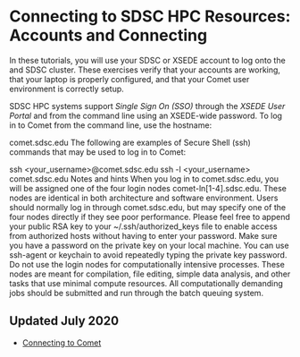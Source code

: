 # Connecting to SDSC HPC Resources: Accounts and Connecting
In these tutorials, you will use your SDSC or XSEDE account to log onto the and SDSC cluster. These exercises verify that your accounts are working, that your laptop is properly configured, and that your Comet user environment is correctly setup.

SDSC HPC systems support *Single Sign On (SSO)* through the *XSEDE User Portal* and from the command line using an XSEDE-wide password. To log in to Comet from the command line, use the hostname:

comet.sdsc.edu 
The following are examples of Secure Shell (ssh) commands that may be used to log in to Comet:

ssh <your_username>@comet.sdsc.edu
ssh -l <your_username> comet.sdsc.edu 
Notes and hints
When you log in to comet.sdsc.edu, you will be assigned one of the four login nodes comet-ln[1-4].sdsc.edu. These nodes are identical in both architecture and software environment. Users should normally log in through comet.sdsc.edu, but may specify one of the four nodes directly if they see poor performance.
Please feel free to append your public RSA key to your ~/.ssh/authorized_keys file to enable access from authorized hosts without having to enter your password. Make sure you have a password on the private key on your local machine. You can use ssh-agent or keychain to avoid repeatedly typing the private key password.
Do not use the login nodes for computationally intensive processes.  These nodes are meant for compilation, file editing, simple data analysis, and other tasks that use minimal compute resources. All computationally demanding jobs should be submitted and run through the batch queuing system.
## Updated   July 2020

* [Connecting to Comet](https://github.com/sdsc-hpc-training-org/basic_skills/blob/master/connecting-to-hpc-systems/connect-to-comet.md)


